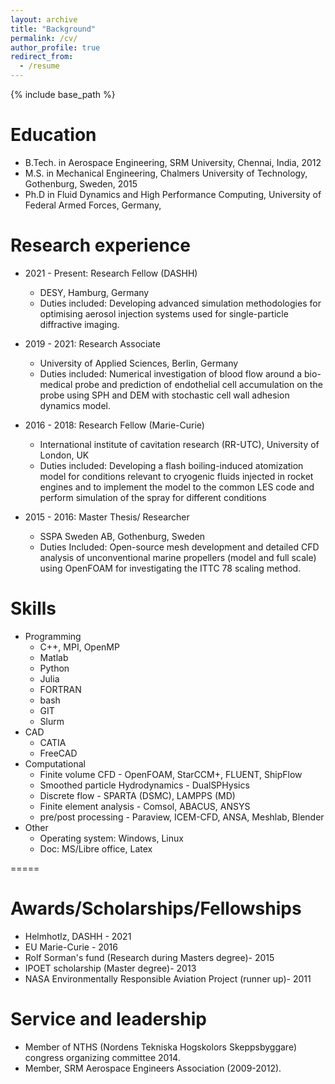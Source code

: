 ```yaml
---
layout: archive
title: "Background"
permalink: /cv/
author_profile: true
redirect_from:
  - /resume
---
```


{% include base_path %}

Education
======
* B.Tech. in Aerospace Engineering, SRM University, Chennai, India, 2012
* M.S. in Mechanical Engineering, Chalmers University of Technology, Gothenburg, Sweden, 2015
* Ph.D in Fluid Dynamics and High Performance Computing, University of Federal Armed Forces, Germany,

Research experience
======
* 2021 - Present: Research Fellow (DASHH)
  * DESY, Hamburg, Germany
  * Duties included: Developing advanced simulation methodologies for optimising aerosol injection systems used for single-particle diffractive imaging. 

* 2019 - 2021: Research Associate 
  * University of Applied Sciences, Berlin, Germany
  * Duties included: Numerical investigation of blood flow around a bio-medical probe and prediction of endothelial cell accumulation on the probe using SPH and DEM with stochastic cell wall adhesion dynamics model.
 
* 2016 - 2018: Research Fellow (Marie-Curie)
  * International institute of cavitation research (RR-UTC), University of London, UK 
  * Duties included:  Developing a flash boiling-induced atomization model for conditions relevant to cryogenic fluids injected in rocket engines and to implement the model to the common LES code and perform simulation of the spray for different conditions
 
* 2015 - 2016: Master Thesis/ Researcher
  * SSPA Sweden AB, Gothenburg, Sweden
  * Duties Included:  Open-source mesh development and detailed CFD analysis of unconventional marine propellers (model and full scale) using OpenFOAM for investigating the ITTC 78 scaling method.

  
Skills
======
* Programming
  * C++, MPI, OpenMP
  * Matlab
  * Python
  * Julia
  * FORTRAN
  * bash
  * GIT
  * Slurm
* CAD
  * CATIA
  * FreeCAD
* Computational
  * Finite volume CFD - OpenFOAM, StarCCM+, FLUENT, ShipFlow
  * Smoothed particle Hydrodynamics - DualSPHysics
  * Discrete flow - SPARTA (DSMC), LAMPPS (MD)
  * Finite element analysis - Comsol, ABACUS, ANSYS
  * pre/post processing - Paraview, ICEM-CFD, ANSA, Meshlab, Blender
* Other
  * Operating system: Windows, Linux
  * Doc: MS/Libre office, Latex

<!--Projects
======

Publications
======
  <ul>{% for post in site.publications %}
    {% include archive-single-cv.html %}
  {% endfor %}</ul>
  
Talks
======
  <ul>{% for post in site.talks %}
    {% include archive-single-talk-cv.html %}
  {% endfor %}</ul>
  
Teaching
======
  <ul>{% for post in site.teaching %}
    {% include archive-single-cv.html %}
  {% endfor %}</ul>
-->
=====

Awards/Scholarships/Fellowships
======
* Helmhotlz, DASHH - 2021
* EU Marie-Curie - 2016
* Rolf Sorman's fund (Research during Masters degree)- 2015
* IPOET scholarship (Master degree)- 2013
* NASA Environmentally Responsible Aviation Project (runner up)- 2011
  
Service and leadership
======
* Member of NTHS (Nordens Tekniska Hogskolors Skeppsbyggare) congress organizing committee 2014.
* Member, SRM Aerospace Engineers Association (2009-2012).

